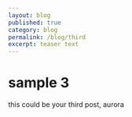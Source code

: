 ```yaml
---
layout: blog
published: true
category: blog
permalink: /blog/third
excerpt: teaser text
---
```


# sample 3

this could be your third post, aurora
